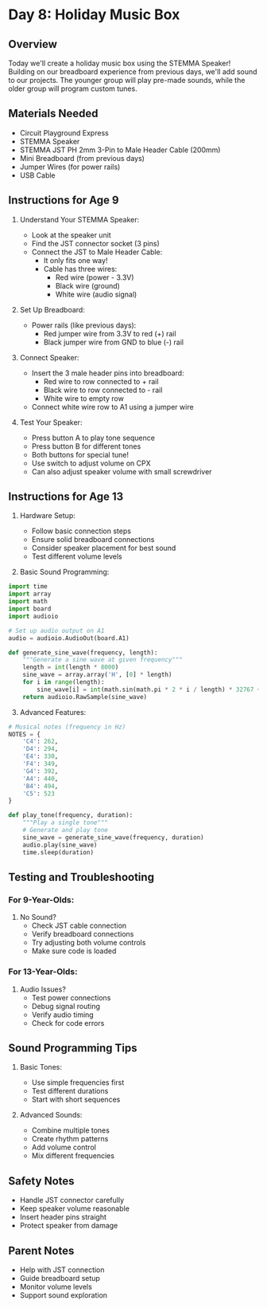 # Day 8: Holiday Music Box

## Overview
Today we'll create a holiday music box using the STEMMA Speaker! Building on our breadboard experience from previous days, we'll add sound to our projects. The younger group will play pre-made sounds, while the older group will program custom tunes.

## Materials Needed
- Circuit Playground Express
- STEMMA Speaker
- STEMMA JST PH 2mm 3-Pin to Male Header Cable (200mm)
- Mini Breadboard (from previous days)
- Jumper Wires (for power rails)
- USB Cable

## Instructions for Age 9

1. Understand Your STEMMA Speaker:
   - Look at the speaker unit
   - Find the JST connector socket (3 pins)
   - Connect the JST to Male Header Cable:
     - It only fits one way!
     - Cable has three wires:
       - Red wire (power - 3.3V)
       - Black wire (ground)
       - White wire (audio signal)

2. Set Up Breadboard:
   - Power rails (like previous days):
     - Red jumper wire from 3.3V to red (+) rail
     - Black jumper wire from GND to blue (-) rail

3. Connect Speaker:
   - Insert the 3 male header pins into breadboard:
     - Red wire to row connected to + rail
     - Black wire to row connected to - rail
     - White wire to empty row
   - Connect white wire row to A1 using a jumper wire

4. Test Your Speaker:
   - Press button A to play tone sequence
   - Press button B for different tones
   - Both buttons for special tune!
   - Use switch to adjust volume on CPX
   - Can also adjust speaker volume with small screwdriver

## Instructions for Age 13

1. Hardware Setup:
   - Follow basic connection steps
   - Ensure solid breadboard connections
   - Consider speaker placement for best sound
   - Test different volume levels

2. Basic Sound Programming:
```python
import time
import array
import math
import board
import audioio

# Set up audio output on A1
audio = audioio.AudioOut(board.A1)

def generate_sine_wave(frequency, length):
    """Generate a sine wave at given frequency"""
    length = int(length * 8000)
    sine_wave = array.array('H', [0] * length)
    for i in range(length):
        sine_wave[i] = int(math.sin(math.pi * 2 * i / length) * 32767 + 32767)
    return audioio.RawSample(sine_wave)
```

3. Advanced Features:
```python
# Musical notes (frequency in Hz)
NOTES = {
    'C4': 262,
    'D4': 294,
    'E4': 330,
    'F4': 349,
    'G4': 392,
    'A4': 440,
    'B4': 494,
    'C5': 523
}

def play_tone(frequency, duration):
    """Play a single tone"""
    # Generate and play tone
    sine_wave = generate_sine_wave(frequency, duration)
    audio.play(sine_wave)
    time.sleep(duration)
```

## Testing and Troubleshooting

### For 9-Year-Olds:
1. No Sound?
   - Check JST cable connection
   - Verify breadboard connections
   - Try adjusting both volume controls
   - Make sure code is loaded

### For 13-Year-Olds:
1. Audio Issues?
   - Test power connections
   - Debug signal routing
   - Verify audio timing
   - Check for code errors

## Sound Programming Tips
1. Basic Tones:
   - Use simple frequencies first
   - Test different durations
   - Start with short sequences

2. Advanced Sounds:
   - Combine multiple tones
   - Create rhythm patterns
   - Add volume control
   - Mix different frequencies

## Safety Notes
- Handle JST connector carefully
- Keep speaker volume reasonable
- Insert header pins straight
- Protect speaker from damage

## Parent Notes
- Help with JST connection
- Guide breadboard setup
- Monitor volume levels
- Support sound exploration
